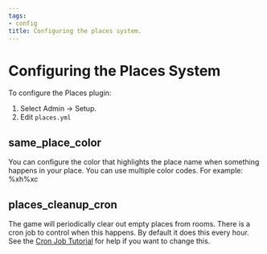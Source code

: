 ```yaml
---
tags:
- config
title: Configuring the places system.
---
```

# Configuring the Places System

To configure the Places plugin:

1. Select Admin -> Setup.
2. Edit `places.yml`

## same_place_color

You can configure the color that highlights the place name when something happens in your place. You can use multiple color codes.  For example: %xh%xc

## places_cleanup_cron

The game will periodically clear out empty places from rooms.  There is a cron job to control when this happens.  By default it does this every hour.  See the [Cron Job Tutorial](http://www.aresmush.com/tutorials/config/cron) for help if you want to change this.